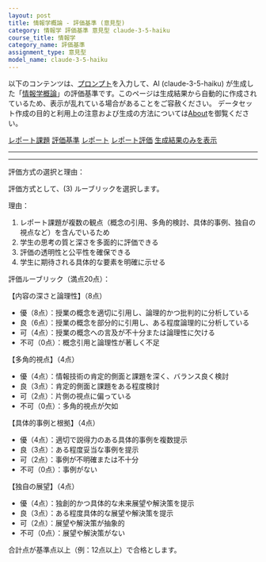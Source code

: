```yaml
---
layout: post
title: 情報学概論 - 評価基準 (意見型)
category: 情報学 評価基準 意見型 claude-3-5-haiku
course_title: 情報学
category_name: 評価基準
assignment_type: 意見型
model_name: claude-3-5-haiku
---
```


以下のコンテンツは、[プロンプト](https://github.com/takedatoshiyuki/synthetic_assignments/tree/main/generated/情報学/claude-3-5-haiku/prompt_評価基準-意見型.md)を入力して、AI (claude-3-5-haiku) が生成した「[情報学概論](/contents/情報学/)」の評価基準です。このページは生成結果から自動的に作成されているため、表示が乱れている場合があることをご容赦ください。
データセット作成の目的と利用上の注意および生成の方法については[About](/About)を御覧ください。

[レポート課題](../レポート課題-意見型)
[評価基準](../評価基準-意見型)
[レポート](../レポート-意見型)
[レポート評価](../レポート評価-意見型)
[生成結果のみを表示](https://github.com/takedatoshiyuki/synthetic_assignments/tree/main/generated/情報学/claude-3-5-haiku/評価基準-意見型.md)
  

***
***
  
評価方式の選択と理由：

評価方式として、(3) ルーブリックを選択します。

理由：
1. レポート課題が複数の観点（概念の引用、多角的検討、具体的事例、独自の視点など）を含んでいるため
2. 学生の思考の質と深さを多面的に評価できる
3. 評価の透明性と公平性を確保できる
4. 学生に期待される具体的な要素を明確に示せる

評価ルーブリック（満点20点）：

【内容の深さと論理性】（8点）
- 優（8点）：授業の概念を適切に引用し、論理的かつ批判的に分析している
- 良（6点）：授業の概念を部分的に引用し、ある程度論理的に分析している
- 可（4点）：授業の概念への言及が不十分または論理性に欠ける
- 不可（0点）：概念引用と論理性が著しく不足

【多角的視点】（4点）
- 優（4点）：情報技術の肯定的側面と課題を深く、バランス良く検討
- 良（3点）：肯定的側面と課題をある程度検討
- 可（2点）：片側の視点に偏っている
- 不可（0点）：多角的視点が欠如

【具体的事例と根拠】（4点）
- 優（4点）：適切で説得力のある具体的事例を複数提示
- 良（3点）：ある程度妥当な事例を提示
- 可（2点）：事例が不明確または不十分
- 不可（0点）：事例がない

【独自の展望】（4点）
- 優（4点）：独創的かつ具体的な未来展望や解決策を提示
- 良（3点）：ある程度具体的な展望や解決策を提示
- 可（2点）：展望や解決策が抽象的
- 不可（0点）：展望や解決策がない

合計点が基準点以上（例：12点以上）で合格とします。
